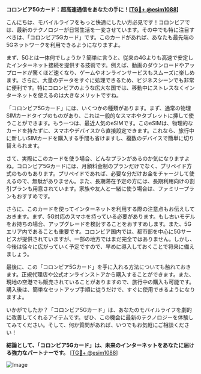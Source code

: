 **コロンビア5Gカード：超高速通信をあなたの手に！[[TG💪+ @esim1088](https://t.me/s/esim1088)]**

こんにちは、モバイルライフをもっと快適にしたい方必見です！コロンビアでは、最新のテクノロジーが日常生活を一変させています。その中でも特に注目すべきは、「コロンビア5Gカード」です。このカードがあれば、あなたも最先端の5Gネットワークを利用できるようになりますよ。

まず、5Gとは一体何でしょうか？簡単に言うと、従来の4Gよりも高速で安定したインターネット接続を提供する技術です。例えば、動画のダウンロードやアップロードが驚くほど速くなり、ゲームやオンラインサービスもスムーズに楽しめます。さらに、大量のデータをすぐに処理できるため、ビジネスシーンでも非常に便利です。特にコロンビアのような広大な国では、移動中にストレスなくインターネットを使えるのは大きなメリットですね。

「コロンビア5Gカード」には、いくつかの種類があります。まず、通常の物理SIMカードタイプのものがあり、これは一般的なスマホやタブレットに挿して使うことができます。もう一つは、最近人気のeSIMです。このeSIMは、物理的なカードを持たずに、スマホやデバイスから直接設定できます。これなら、旅行中に新しいSIMカードを購入する手間も省けますし、複数のデバイスで簡単に切り替えられます。

さて、実際にこのカードを使う場合、どんなプランがあるのか気になりますよね。コロンビア5Gカードには、月額料金制のプランだけでなく、プリペイド方式のものもあります。プリペイドであれば、必要な分だけお金をチャージして使えるので、無駄がありません。また、長期滞在予定の方には、長期利用向けの割引プランも用意されています。家族や友人と一緒に使う場合は、ファミリープランもおすすめです。

さらに、このカードを使ってインターネットを利用する際の注意点もお伝えしておきます。まず、5G対応のスマホを持っている必要があります。もし古いモデルをお持ちの場合、アップグレードを検討することをおすすめします。また、5Gエリア内であることも重要です。コロンビア国内では、都市部を中心に5Gサービスが提供されていますが、一部の地方ではまだ完全ではありません。しかし、今後は徐々に広がっていく予定ですので、早めに導入しておくことで将来に備えましょう。

最後に、この「コロンビア5Gカード」を手に入れる方法についても触れておきます。正規代理店や公式オンラインストアから購入することができます。また、現地の空港でも販売されていることがありますので、旅行中の購入も可能です。購入後は、簡単なセットアップ手順に従うだけで、すぐに使用できるようになりますよ。

いかがでしたか？「コロンビア5Gカード」は、あなたのモバイルライフを劇的に改善してくれるアイテムです。ぜひ、この機会に最新のテクノロジーを体験してみてください。そして、何か質問があれば、いつでもお気軽にご相談ください！

**結論として、「コロンビア5Gカード」は、未来のインターネットをあなたに届ける強力なパートナーです。** [[TG💪+ @esim1088](https://t.me/s/esim1088)]

![Image](https://i.postimg.cc/Y0z9fWf4/image.png)